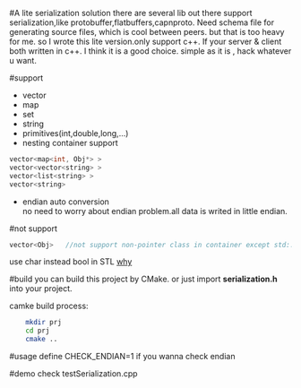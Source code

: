 #A lite serialization solution
there are several lib out there support serialization,like protobuffer,flatbuffers,capnproto.
Need schema file for generating source files, which is cool between peers. 
but that is too heavy for me. so I wrote this lite version.only support c++. 
If your server & client both written in c++. I think it is a  good choice. simple as it is , hack whatever u want.

#support 
* vector
* map
* set
* string
* primitives(int,double,long,...)
* nesting container support
```cpp
vector<map<int, Obj*> >  
vector<vector<string> >  
vector<list<string> >  
vector<string>  
```
* endian auto conversion  
  no need to worry about endian problem.all data is writed in little endian.


#not support 
```cpp
vector<Obj>   //not support non-pointer class in container except std::string
```
use char instead bool in STL
[why](http://stackoverflow.com/questions/15809157/why-is-the-size-of-stdvectorbool-16-byte)


#build
you can build this project by CMake. or  just import **serialization.h** into your project.

camke build process:

```sh
	mkdir prj
	cd prj
	cmake ..
```
#usage
define CHECK_ENDIAN=1  if you wanna check endian

#demo
check testSerialization.cpp 
 
 

